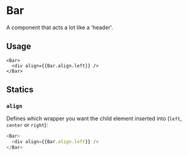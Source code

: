 # Bar

A component that acts a lot like a 'header'.

## Usage

```
<Bar>
  <div align={{Bar.align.left}} />
</Bar>
```


## Statics

### `align`

Defines which wrapper you want the child element inserted into (`left`, `center` or `right`):

```js
<Bar>
  <div align={{Bar.align.left}} />
</Bar>
```
